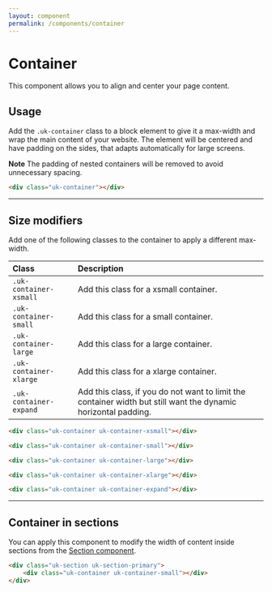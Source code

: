 ```yaml
---
layout: component
permalink: /components/container
---
```


# Container

<p class="uk-text-lead">This component allows you to align and center your page content.</p>

## Usage

Add the `.uk-container` class to a block element to give it a max-width and wrap the main content of your website. The element will be centered and have padding on the sides, that adapts automatically for large screens.

**Note** The padding of nested containers will be removed to avoid unnecessary spacing.

```html
<div class="uk-container"></div>
```

***

## Size modifiers

Add one of the following classes to the container to apply a different max-width.

| Class                  | Description                                                                                                    |
| :--------------------- | :------------------------------------------------------------------------------------------------------------- |
| `.uk-container-xsmall` | Add this class for a xsmall container.                                                                         |
| `.uk-container-small`  | Add this class for a small container.                                                                          |
| `.uk-container-large`  | Add this class for a large container.                                                                          |
| `.uk-container-xlarge` | Add this class for a xlarge container.                                                                         |
| `.uk-container-expand` | Add this class, if you do not want to limit the container width but still want the dynamic horizontal padding. |

```html
<div class="uk-container uk-container-xsmall"></div>

<div class="uk-container uk-container-small"></div>

<div class="uk-container uk-container-large"></div>

<div class="uk-container uk-container-xlarge"></div>

<div class="uk-container uk-container-expand"></div>
```

***

## Container in sections

You can apply this component to modify the width of content inside sections from the [Section component](section.md).

```html
<div class="uk-section uk-section-primary">
    <div class="uk-container uk-container-small"></div>
</div>
```
